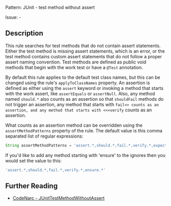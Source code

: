 Pattern: JUnit - test method without assert

Issue: -

## Description

This rule searches for test methods that do not contain assert statements. Either the test method is missing assert statements, which is an error, or the test method contains custom assert statements that do not follow a proper assert naming convention. Test methods are defined as public void methods that begin with the work test or have a `@Test` annotation. 

By default this rule applies to the default test class names, but this can be changed using the rule's `applyToClassNames` property. An assertion is defined as either using the `assert` keyword or invoking a method that starts with the work assert, like `assertEquals` or `assertNull`. Also, any method named `should.*` also counts as an assertion so that `shouldFail` methods do not trigger an assertion, any method that starts with `fail>> counts as an assertion, and any method that starts with <<<verify` counts as an assertion.

What counts as an assertion method can be overridden using the `assertMethodPatterns` property of the rule. The default value is this comma separated list of regular expressions:

``` groovy
String assertMethodPatterns = 'assert.*,should.*,fail.*,verify.*,expect.*'
```

If you'd like to add any method starting with 'ensure' to the ignores then you would set the value to this:

``` groovy
'assert.*,should.*,fail.*,verify.*,ensure.*'
```

## Further Reading

* [CodeNarc - JUnitTestMethodWithoutAssert](http://codenarc.sourceforge.net/codenarc-rules-junit.html#JUnitTestMethodWithoutAssert)